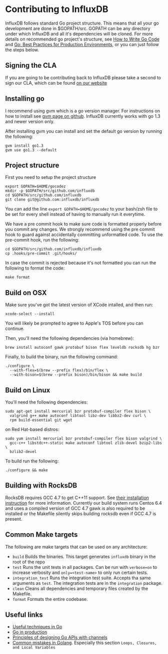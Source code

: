 Contributing to InfluxDB
========================

InfluxDB follows standard Go project structure. This means that all
your go development are done in $GOPATH/src. GOPATH can be any
directory under which InfluxDB and all it's dependencies will be
cloned. For more details on recommended go project's structure, see
[How to Write Go Code](http://golang.org/doc/code.html]) and
[Go: Best Practices for Production Environments](http://peter.bourgon.org/go-in-production/), or you can just follow
the steps below.

Signing the CLA
---------------

If you are going to be contributing back to InfluxDB please take a
second to sign our CLA, which can be found
[on our website](http://influxdb.com/community/cla.html)

Installing go
-------------

I recommend using gvm which is a go version manager. For instructions
on how to install see
[gvm page on github](https://github.com/moovweb/gvm). InfluxDB
currently works with go 1.3 and newer version only.

After installing gvm you can install and set the default go version by
running the following:

    gvm install go1.3
    gvm use go1.3 --default

Project structure
-----------------

First you need to setup the project structure

    export GOPATH=$HOME/gocodez
    mkdir -p $GOPATH/src/github.com/influxdb
    cd $GOPATH/src/github.com/influxdb
    git clone git@github.com:influxdb/influxdb

You can add the line `export GOPATH=$HOME/gocodez` to your bash/zsh
file to be set for every shell instead of having to manually run it
everytime.

We have a pre commit hook to make sure code is formatted properly
before you commit any changes. We strongly recommend using the pre
commit hook to guard against accidentally committing unformatted
code. To use the pre-commit hook, run the following:

    cd $GOPATH/src/github.com/influxdb/influxdb
    cp .hooks/pre-commit .git/hooks/

In case the commit is rejected because it's not formatted you can run
the following to format the code:

    make format

Build on OSX
------------

Make sure you've got the latest version of XCode intalled, and then run:

    xcode-select --install

You will likely be prompted to agree to Apple's TOS before you can continue.

Then, you'll need the following dependencies (via homebrew):

    brew install autoconf gawk protobuf bison flex leveldb rocksdb hg bzr

Finally, to build the binary, run the following command:

    ./configure \
      --with-flex=$(brew --prefix flex)/bin/flex \
      --with-bison=$(brew --prefix bison)/bin/bison && make build

Build on Linux
--------------

You'll need the following dependencies:

    sudo apt-get install mercurial bzr protobuf-compiler flex bison \
      valgrind g++ make autoconf libtool libz-dev libbz2-dev curl \
      rpm build-essential git wget

on Red Hat-based distros:

    sudo yum install mercurial bzr protobuf-compiler flex bison valgrind \
      gcc-c++ libstdc++-static make autoconf libtool zlib-devel bzip2-libs \
      bzlib2-devel

To build run the following:

    ./configure && make

Building with RocksDB
---------------------

RocksDB requires GCC 4.7 to get C++11 support. See
[their installation instruction](https://github.com/facebook/rocksdb/blob/296e340753f23f213655ff1d4549c73fa0262038/INSTALL.md)
for more information. Currently our build system runs Centos 6.4 and
uses a compiled version of GCC 4.7
gawk is also required to be installed or the Makefile silently skips building rocksdb even if GCC 4.7 is present.

Common Make targets
-------------------

The following are make targets that can be used on any architecture:

- `build` Builds the binaries. This target generates `influxdb` binary
  in the root of the repo
- `test` Runs the unit tests in all packages. Can be run with
  `verbose=on` to increase verbosity and `only=<test-name>` to only
  run certain tests.
- `integration_test` Runs the integration test suite. Accepts tha same
  arguments as `test`. The integration tests are in the `integration`
  package.
- `clean` Cleans all dependencies and temporary files created by the Makefile.
- `format` Formats the entire codebase.

Useful links
------------
- [Useful techniques in Go](http://arslan.io/ten-useful-techniques-in-go)
- [Go in production](http://peter.bourgon.org/go-in-production/)
- [Principles of designing Go APIs with channels](https://inconshreveable.com/07-08-2014/principles-of-designing-go-apis-with-channels/)
- [Common mistakes in Golang](http://soryy.com/blog/2014/common-mistakes-with-go-lang/). Especially this section `Loops, Closures, and Local Variables`
